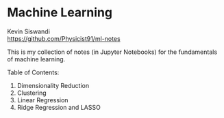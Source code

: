 # Machine Learning

Kevin Siswandi  
https://github.com/Physicist91/ml-notes  

This is my collection of notes (in Jupyter Notebooks) for the fundamentals of machine learning.

Table of Contents:  
1. Dimensionality Reduction  
3. Clustering  
7. Linear Regression  
8. Ridge Regression and LASSO
